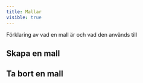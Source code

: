```yaml
---
title: Mallar
visible: true
---
```


Förklaring av vad en mall är och vad den används till

## Skapa en mall

## Ta bort en mall